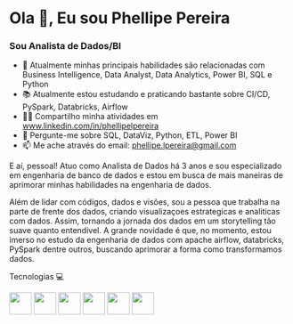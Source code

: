 #                                                                         Ola 👋, Eu sou Phellipe Pereira

###                                                                                 Sou Analista de Dados/BI

 
- 🌱 Atualmente minhas principais habilidades são relacionadas com Business Intelligence, Data Analyst, Data Analytics, Power BI, SQL e Python
- 📚 Atualmente estou estudando e praticando bastante sobre CI/CD, PySpark, Databricks, Airflow
- 👨‍💻 Compartilho minha atividades em www.linkedin.com/in/phellipelpereira
- 💬 Pergunte-me sobre SQL, DataViz, Python, ETL, Power BI
- 📫 Me ache através do email: phellipe.lpereira@gmail.com

E aí, pessoal! Atuo como Analista de Dados há 3 anos e sou especializado em engenharia de banco de dados e estou em busca de mais maneiras de aprimorar minhas habilidades na engenharia de dados.

Além de lidar com códigos, dados e visões, sou a pessoa que trabalha na parte de frente dos dados, criando visualizaçoes estrategicas e analiticas com dados. Assim, tornando a jornada dos dados em um storytelling tão suave quanto entendivel. A grande novidade é que, no momento, estou imerso no estudo da engenharia de dados com apache airflow, databricks, PySpark dentre outros, buscando aprimorar a forma como transformamos dados.

Tecnologias 💻

<img loading="lazy" src="https://user-images.githubusercontent.com/92809543/147508656-c98f7a17-504e-40f2-b710-c5031c0198fd.png" width="40" height="40"/> <img loading="lazy" src="https://cdn.jsdelivr.net/gh/devicons/devicon@latest/icons/postgresql/postgresql-original-wordmark.svg" width="40" height="40"/> <img loading="lazy" src="https://user-images.githubusercontent.com/92809543/147505634-790c4187-0e0c-42cd-b3b5-b35c77c16347.png" width="40" height="40"/> <img loading="lazy" src="https://user-images.githubusercontent.com/92809543/147506791-fa632e59-58c0-423f-bfab-90184b5528ce.png" width="40" height="40"/> <img loading="lazy" src="https://user-images.githubusercontent.com/92809543/147506898-cf34755f-ee0d-484e-8239-cb1ecb4982e4.png" width="40" height="40"/> <img loading="lazy" src="https://user-images.githubusercontent.com/92809543/147509370-bfdc9029-5eb9-44ab-a551-d532b6efb0b7.png" width="40" height="40"/>
